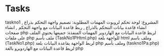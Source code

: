# Tasks
 taskno1
 المشروع: لوحة تحكم لروبوت 
المهمات المطلوبة: تصميم واجهة التحكم بذراع , انشاء قاعدة بيانات النتحكم بالذراع , ربط قاعدة البيانات مع واجهة التحكم , انشاء صفحات php  لريط قاعدة البيانات مع الهاردوير 
المهمات المنفذة: جميعها 
يحتوي الملف على ملفات php ملف بأسم (TaskNo1PHtml.php) للواجهة بلغة html وملف باسم (TaskNo1.php) لربط الواجهة بقاعدة البيانات بلغة php  وملف بأسم (taskno1Pa.php) لريط قاعدة البيانات مع الهاردويرو  بالغة php

